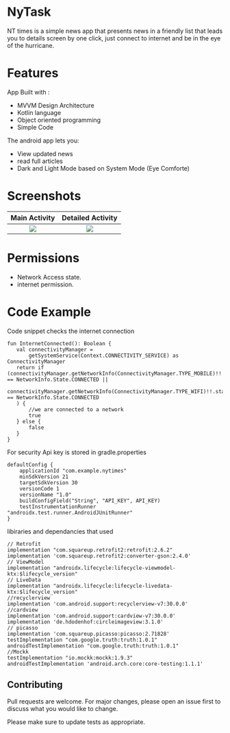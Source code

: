 # NyTask
NT times is a simple news app that presents news in a friendly list that leads you to details screen by one click, just connect to internet and be in the eye of the hurricane.


# Features
App Built with :
* MVVM Design Architecture
* Kotlin language
* Object oriented programming
* Simple Code

The android app lets you:
* View updated news
* read full articles
*	Dark and Light Mode based on System Mode (Eye Comforte)

# Screenshots
Main Activity            |  Detailed Activity
:-------------------------:|:-------------------------:
![](https://github.com/ahmedhassan2017/NyTimes/blob/master/app/src/main/res/drawable/screen1.jpeg)  |  ![](https://github.com/ahmedhassan2017/NyTimes/blob/master/app/src/main/res/drawable/screen2.jpeg)

# Permissions
* Network Access state.
* internet permission.

# Code Example
 Code snippet checks the internet connection
 ```
 fun InternetConnected(): Boolean {
    val connectivityManager =
        getSystemService(Context.CONNECTIVITY_SERVICE) as ConnectivityManager
    return if (connectivityManager.getNetworkInfo(ConnectivityManager.TYPE_MOBILE)!!.state == NetworkInfo.State.CONNECTED ||
        connectivityManager.getNetworkInfo(ConnectivityManager.TYPE_WIFI)!!.state == NetworkInfo.State.CONNECTED
    ) {
        //we are connected to a network
        true
    } else {
        false
    }
}

```
For security Api key is stored in gradle.properties
```
defaultConfig {
    applicationId "com.example.nytimes"
    minSdkVersion 21
    targetSdkVersion 30
    versionCode 1
    versionName "1.0"
    buildConfigField("String", "API_KEY", API_KEY)
    testInstrumentationRunner "androidx.test.runner.AndroidJUnitRunner"
}
```
libiraries and dependancies that used
```
// Retrofit
implementation "com.squareup.retrofit2:retrofit:2.6.2"
implementation 'com.squareup.retrofit2:converter-gson:2.4.0'
// ViewModel
implementation "androidx.lifecycle:lifecycle-viewmodel-ktx:$lifecycle_version"
// LiveData
implementation "androidx.lifecycle:lifecycle-livedata-ktx:$lifecycle_version"
//recyclerview
implementation 'com.android.support:recyclerview-v7:30.0.0'
//cardview
implementation 'com.android.support:cardview-v7:30.0.0'
implementation 'de.hdodenhof:circleimageview:3.1.0'
// picasso
implementation 'com.squareup.picasso:picasso:2.71828'
testImplementation "com.google.truth:truth:1.0.1"
androidTestImplementation "com.google.truth:truth:1.0.1"
//Mockk
testImplementation "io.mockk:mockk:1.9.3"
androidTestImplementation 'android.arch.core:core-testing:1.1.1'

```
## Contributing
Pull requests are welcome. For major changes, please open an issue first to discuss what you would like to change.

Please make sure to update tests as appropriate.


